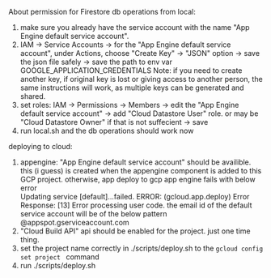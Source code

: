 




About permission for Firestore db operations from local:
1) make sure you already have the service account with the name "App Engine default service account".
2) IAM -> Service Accounts -> for the "App Engine default service account", under Actions, choose "Create Key" -> "JSON" option -> save the json file safely -> save the path to env var GOOGLE_APPLICATION_CREDENTIALS
Note: if you need to create another key, if original key is lost or giving access to another person, the same instructions will work, as multiple keys can be generated and shared.
3) set roles: IAM -> Permissions -> Members -> edit the "App Engine default service account" -> add "Cloud Datastore User" role. or may be "Cloud Datastore Owner" if that is not suffecient -> save
4) run  local.sh and the db operations should work now



deploying to cloud:
1) appengine:
    "App Engine default service account" should be availible. this (i guess) is created when the appengine component is added to this GCP project.
    otherwise, app deploy to gcp app engine fails with below error  
        Updating service [default]...failed. 
        ERROR: (gcloud.app.deploy) Error Response: [13] Error processing user code.
    the email id of the default service account will be of the below pattern <projectId>@appspot.gserviceaccount.com
2) "Cloud Build API" api should be enabled for the project. just one time thing.
3) set the project name correctly in ./scripts/deploy.sh to the `gcloud config set project ` command
4) run ./scripts/deploy.sh
